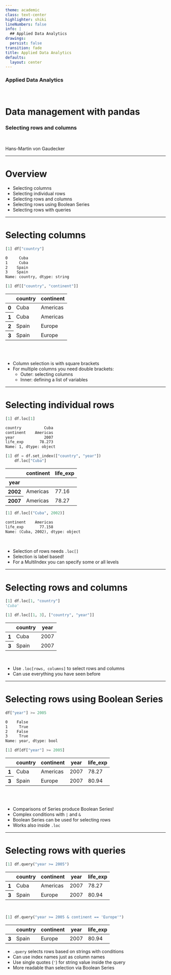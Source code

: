 ```yaml
---
theme: academic
class: text-center
highlighter: shiki
lineNumbers: false
info: |
  ## Applied Data Analytics
drawings:
  persist: false
transition: fade
title: Applied Data Analytics
defaults:
  layout: center
---
```


### Applied Data Analytics

<br>

# Data management with pandas

### Selecting rows and columns

<br>


Hans-Martin von Gaudecker

---

# Overview

- Selecting columns
- Selecting individual rows
- Selecting rows and columns
- Selecting rows using Boolean Series
- Selecting rows with queries

---

# Selecting columns


<div class="grid grid-cols-2 gap-12">
<div>

```python
[1] df["country"]
```
```txt
0     Cuba
1     Cuba
2    Spain
3    Spain
Name: country, dtype: string
```
```python
[1] df[["country", "continent"]]
```

<table>
  <thead>
    <tr>
      <th></th>
      <th>country</th>
      <th>continent</th>
    </tr>
  </thead>
  <tbody>
    <tr>
      <th>0</th>
      <td>Cuba</td>
      <td>Americas</td>
    </tr>
    <tr>
      <th>1</th>
      <td>Cuba</td>
      <td>Americas</td>
    </tr>
    <tr>
      <th>2</th>
      <td>Spain</td>
      <td>Europe</td>
    </tr>
    <tr>
      <th>3</th>
      <td>Spain</td>
      <td>Europe</td>
    </tr>
  </tbody>
</table>




</div>
<div>

<br/>
<br/>


- Column selection is with square brackets
- For multiple columns you need double brackets:
  - Outer: selecting columns
  - Inner: defining a list of variables


</div>
</div>


---

# Selecting individual rows


<div class="flex gap-12">
<div>

```python
[1] df.loc[1]
```
```txt
country          Cuba
continent    Americas
year             2007
life_exp       78.273
Name: 1, dtype: object
```
```python
[1] df = df.set_index(["country", "year"])
    df.loc["Cuba"]
```

<table>
  <thead>
    <tr>
      <th></th>
      <th>continent</th>
      <th>life_exp</th>
    </tr>
    <tr>
      <th>year</th>
      <th></th>
      <th></th>
    </tr>
  </thead>
  <tbody>
    <tr>
      <th>2002</th>
      <td>Americas</td>
      <td>77.16</td>
    </tr>
    <tr>
      <th>2007</th>
      <td>Americas</td>
      <td>78.27</td>
    </tr>
  </tbody>
</table>

</div>
<div>

```python
[1] df.loc[("Cuba", 2002)]
```
```txt
continent    Americas
life_exp       77.158
Name: (Cuba, 2002), dtype: object
```

<br/>

- Selection of rows needs `.loc[]`
- Selection is label based!
- For a MultiIndex you can specify some or all levels

</div>
</div>

---

# Selecting rows and columns


<div class="grid grid-cols-2 gap-4">
<div>

```python
[1] df.loc[1, "country"]
'Cuba'

[1] df.loc[[1, 3], ["country", "year"]]
```

<table>
  <thead>
    <tr>
      <th></th>
      <th>country</th>
      <th>year</th>
    </tr>
  </thead>
  <tbody>
    <tr>
      <th>1</th>
      <td>Cuba</td>
      <td>2007</td>
    </tr>
    <tr>
      <th>3</th>
      <td>Spain</td>
      <td>2007</td>
    </tr>
  </tbody>
</table>




</div>
<div>

<br/>

- Use `.loc[rows, columns]` to select rows and columns
- Can use everything you have seen before

</div>
</div>

---

# Selecting rows using Boolean Series

<div class="grid grid-cols-2 gap-4">
<div>

```python
df["year"] >= 2005
```
```txt
0    False
1     True
2    False
3     True
Name: year, dtype: bool
```
```python
[1] df[df["year"] >= 2005]
```

<table>
  <thead>
    <tr>
      <th></th>
      <th>country</th>
      <th>continent</th>
      <th>year</th>
      <th>life_exp</th>
    </tr>
  </thead>
  <tbody>
    <tr>
      <th>1</th>
      <td>Cuba</td>
      <td>Americas</td>
      <td>2007</td>
      <td>78.27</td>
    </tr>
    <tr>
      <th>3</th>
      <td>Spain</td>
      <td>Europe</td>
      <td>2007</td>
      <td>80.94</td>
    </tr>
  </tbody>
</table>



</div>
<div>

<br/>
<br/>

- Comparisons of Series produce Boolean Series!
- Complex conditions with `|` and `&`
- Boolean Series can be used for selecting rows
- Works also inside `.loc`


</div>
</div>

---

# Selecting rows with queries

<div class="flex gap-12">
<div>

```python
[1] df.query("year >= 2005")
```

<table>
  <thead>
    <tr>
      <th></th>
      <th>country</th>
      <th>continent</th>
      <th>year</th>
      <th>life_exp</th>
    </tr>
  </thead>
  <tbody>
    <tr>
      <th>1</th>
      <td>Cuba</td>
      <td>Americas</td>
      <td>2007</td>
      <td>78.27</td>
    </tr>
    <tr>
      <th>3</th>
      <td>Spain</td>
      <td>Europe</td>
      <td>2007</td>
      <td>80.94</td>
    </tr>
  </tbody>
</table>


<br/>


```python
[1] df.query("year >= 2005 & continent == 'Europe'")
```

<table>
  <thead>
    <tr>
      <th></th>
      <th>country</th>
      <th>continent</th>
      <th>year</th>
      <th>life_exp</th>
    </tr>
  </thead>
  <tbody>
    <tr>
      <th>3</th>
      <td>Spain</td>
      <td>Europe</td>
      <td>2007</td>
      <td>80.94</td>
    </tr>
  </tbody>
</table>

</div>
<div>

- `.query` selects rows based on strings with conditions
- Can use index names just as column names
- Use single quotes (`'`) for string value inside the query
- More readable than selection via Boolean Series

</div>
</div>
